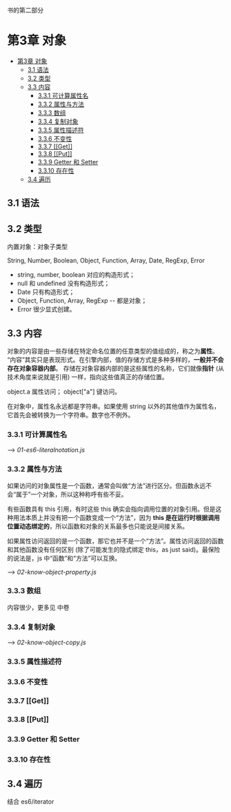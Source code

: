 书的第二部分

# 第3章 对象

- [第3章 对象](#3)
    - [3.1 语法](#31)
    - [3.2 类型](#32)
    - [3.3 内容](#33)
        - [3.3.1 可计算属性名](#331)
        - [3.3.2 属性与方法](#332)
        - [3.3.3 数组](#333)
        - [3.3.4 复制对象](#334)
        - [3.3.5 属性描述符](#335)
        - [3.3.6 不变性](#336)
        - [3.3.7 [[Get]]](#337-get)
        - [3.3.8 [[Put]]](#338-put)
        - [3.3.9 Getter 和 Setter](#339-getter--setter)
        - [3.3.10 存在性](#3310)
    - [3.4 遍历](#34)

## 3.1 语法

## 3.2 类型

内置对象：对象子类型

String, Number, Boolean, Object, Function, Array, Date, RegExp, Error

* string, number, boolean 对应的构造形式；
* null 和 undefined 没有构造形式；
* Date 只有构造形式；
* Object, Function, Array, RegExp -- 都是对象；
* Error 很少显式创建。

## 3.3 内容

对象的内容是由一些存储在特定命名位置的任意类型的值组成的，称之为**属性**。
“内容”其实只是表现形式。在引擎内部，值的存储方式是多种多样的，**一般并不会存在对象容器内部**。
存储在对象容器内部的是这些属性的名称，它们就像**指针** (从技术角度来说就是引用) 一样，指向这些值真正的存储位置。

object.a 属性访问；
object["a"] 键访问。

在对象中，属性名永远都是字符串。如果使用 string 以外的其他值作为属性名，它首先会被转换为一个字符串。数字也不例外。

### 3.3.1 可计算属性名
--> _01-es6-literalnotation.js_

### 3.3.2 属性与方法

如果访问的对象属性是一个函数，通常会叫做“方法”进行区分。但函数永远不会“属于”一个对象，所以这种称呼有些不妥。

有些函数具有 this 引用，有时这些 this 确实会指向调用位置的对象引用。但是这种用法本质上并没有把一个函数变成一个“方法”，因为 **this 是在运行时根据调用位置动态绑定的**，所以函数和对象的关系最多也只能说是间接关系。

如果属性访问返回的是一个函数，那它也并不是一个“方法”。属性访问返回的函数和其他函数没有任何区别 (除了可能发生的隐式绑定 this，as just said)。最保险的说法是，js 中“函数”和“方法”可以互换。

--> _02-know-object-property.js_

### 3.3.3 数组

内容很少，更多见 中卷

### 3.3.4 复制对象

--> _02-know-object-copy.js_

### 3.3.5 属性描述符

### 3.3.6 不变性

### 3.3.7 [[Get]]

### 3.3.8 [[Put]]

### 3.3.9 Getter 和 Setter

### 3.3.10 存在性

## 3.4 遍历

结合 es6/iterator